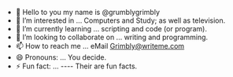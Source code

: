 - 👋 Hello to you my name is @grumblygrimbly
- 👀 I’m interested in ... Computers and Study; as well as television.
- 🌱 I’m currently learning ... scripting and code (or program).
- 💞️ I’m looking to collaborate on ... writing and programming.
- 📫 How to reach me ... eMail Grimbly@writeme.com
- 😄 Pronouns: ... You decide.
- ⚡ Fun fact: ... ---- Their are fun facts.

<!---
grumblygrimbly/grumblygrimbly is a ✨ special ✨ repository because its `README.md` (this file) appears on your GitHub profile.
You can click the Preview link to take a look at your changes.
--->
